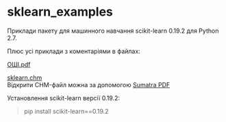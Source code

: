 # sklearn_examples

Приклади пакету для машинного навчання scikit-learn 0.19.2 для Python 2.7.

Плюс усі приклади з коментаріями в файлах:

[ОШІ.pdf](https://github.com/vkopey/sklearn_examples/blob/main/%D0%9E%D0%A8%D0%86.pdf)

[sklearn.chm](https://github.com/vkopey/sklearn_examples/blob/main/sklearn.chm)  
Відкрити CHM-файл можна за допомогою [Sumatra PDF](https://www.sumatrapdfreader.org/free-pdf-reader)  

Установлення scikit-learn версії 0.19.2:
>pip install scikit-learn==0.19.2
